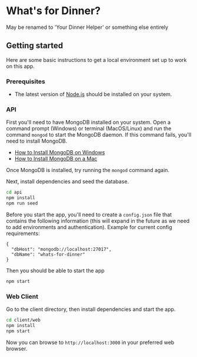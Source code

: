 # What's for Dinner?

May be renamed to 'Your Dinner Helper' or something else entirely

## Getting started
Here are some basic instructions to get a local environment set up to work on this app.

### Prerequisites
* The latest version of [Node.js](https://nodejs.org/en/download/package-manager/) should be installed on your system.

### API
First you'll need to have MongoDB installed on your system.
Open a command prompt (Windows) or terminal (MacOS/Linux) and run the command `mongod` to start the MongoDB daemon. If this command fails, you'll need to install MongoDB.
- [How to Install MongoDB on Windows](http://treehouse.github.io/installation-guides/windows/mongo-windows.html)
- [How to Install MongoDB on a Mac](http://treehouse.github.io/installation-guides/mac/mongo-mac.html)

Once MongoDB is installed, try running the `mongod` command again. 

Next, install dependencies and seed the database.
```bash
cd api
npm install
npm run seed
```

Before you start the app, you'll need to create a `config.json` file that contains the following information (this will expand in the future as we need to add environments and authentication).
Example for current config requirements:
```
{
  "dbHost": "mongodb://localhost:27017",
  "dbName": "whats-for-dinner"
}
```

Then you should be able to start the app
```bash
npm start
```

### Web Client
Go to the client directory, then install dependencies and start the app.
```bash
cd client/web
npm install
npm start
```
Now you can browse to `http://localhost:3000` in your preferred web browser.